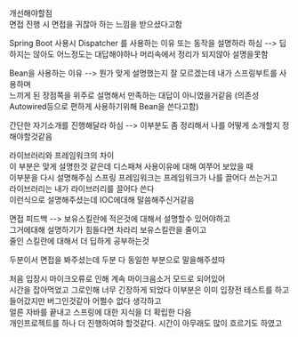 개선해야할점  
면접 진행 시 면접을 귀찮아 하는 느낌을 받으셨다고함  

Spring Boot 사용시 Dispatcher 를 사용하는 이유
또는 동작을 설명하라 하심
--> 딥하지는 않아도 어느정도는 대답해야하나 머리속에서 정리가 되지않아 설명을못함  

Bean을 사용하는 이유
--> 뭔가 맞게 설명했는지 잘 모르겠는데 내가 스프링부트를 사용하며  
느끼게 된 장점쪽을 위주로 설명해서 만족하는 대답이 아니였을거같음
(의존성 Autowired등으로 편하게 사용하기위해 Bean을 쓴다고함)

간단한 자기소개를 진행해달라 하심
--> 이부분도 좀 정리해서 나를 어떻게 소개할지 정해야할것같음

라이브러리와 프레임워크의 차이  
이 부분은 맞게 설명한것 같은데 디스패쳐 사용이유에 대해 여쭈어 보았을 때  
이부분을 다시 설명해주심
스프링 프레임워크는 프레임워크가 나를 끌어다 쓰는거고  
라이브러리는 내가 라이브러리를 끌어다 쓴다  
이런식으로 설명해주셨는데 IOC에대해 말씀해주신거같음

면접 피드백
--> 보유스킬란에 적은것에 대해서 설명할수 있어야하고  
그거에대해 설명하기가 힘들다면 차라리 보유스킬란을 줄이고  
줄인 스킬란에 대해서 더 딥하게 공부하는것

두분이서 면접을 봐주셨는데 두분 다 동일한 부분으로 말을해주셨따

처음 입장시 마이크오류로 인해 계속 마이크음소거 모드로 되어있어  
시간을 잡아먹었고 그로인해 너무 긴장하게 되었다
이부분은 이미 입장전 테스트를 하고 들어갔지만 버그인것같아 어쩔수 없다 생각하고  
얼른 자바를 끝내고 스프링에 대한 지식을 더 확립한 다음  
개인프로젝트를 하나 더 진행하여햐 할것같다.
시간이 아무래도 많이 흐르기도 하였고 
